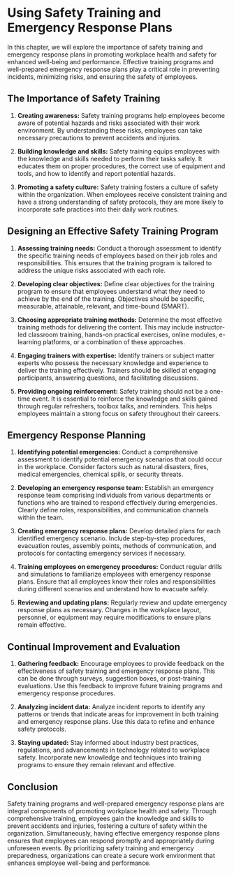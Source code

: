 # Using Safety Training and Emergency Response Plans

In this chapter, we will explore the importance of safety training and emergency response plans in promoting workplace health and safety for enhanced well-being and performance. Effective training programs and well-prepared emergency response plans play a critical role in preventing incidents, minimizing risks, and ensuring the safety of employees.

## The Importance of Safety Training

1. **Creating awareness:** Safety training programs help employees become aware of potential hazards and risks associated with their work environment. By understanding these risks, employees can take necessary precautions to prevent accidents and injuries.
    
2. **Building knowledge and skills:** Safety training equips employees with the knowledge and skills needed to perform their tasks safely. It educates them on proper procedures, the correct use of equipment and tools, and how to identify and report potential hazards.
    
3. **Promoting a safety culture:** Safety training fosters a culture of safety within the organization. When employees receive consistent training and have a strong understanding of safety protocols, they are more likely to incorporate safe practices into their daily work routines.
    

## Designing an Effective Safety Training Program

1. **Assessing training needs:** Conduct a thorough assessment to identify the specific training needs of employees based on their job roles and responsibilities. This ensures that the training program is tailored to address the unique risks associated with each role.
    
2. **Developing clear objectives:** Define clear objectives for the training program to ensure that employees understand what they need to achieve by the end of the training. Objectives should be specific, measurable, attainable, relevant, and time-bound (SMART).
    
3. **Choosing appropriate training methods:** Determine the most effective training methods for delivering the content. This may include instructor-led classroom training, hands-on practical exercises, online modules, e-learning platforms, or a combination of these approaches.
    
4. **Engaging trainers with expertise:** Identify trainers or subject matter experts who possess the necessary knowledge and experience to deliver the training effectively. Trainers should be skilled at engaging participants, answering questions, and facilitating discussions.
    
5. **Providing ongoing reinforcement:** Safety training should not be a one-time event. It is essential to reinforce the knowledge and skills gained through regular refreshers, toolbox talks, and reminders. This helps employees maintain a strong focus on safety throughout their careers.
    

## Emergency Response Planning

1. **Identifying potential emergencies:** Conduct a comprehensive assessment to identify potential emergency scenarios that could occur in the workplace. Consider factors such as natural disasters, fires, medical emergencies, chemical spills, or security threats.
    
2. **Developing an emergency response team:** Establish an emergency response team comprising individuals from various departments or functions who are trained to respond effectively during emergencies. Clearly define roles, responsibilities, and communication channels within the team.
    
3. **Creating emergency response plans:** Develop detailed plans for each identified emergency scenario. Include step-by-step procedures, evacuation routes, assembly points, methods of communication, and protocols for contacting emergency services if necessary.
    
4. **Training employees on emergency procedures:** Conduct regular drills and simulations to familiarize employees with emergency response plans. Ensure that all employees know their roles and responsibilities during different scenarios and understand how to evacuate safely.
    
5. **Reviewing and updating plans:** Regularly review and update emergency response plans as necessary. Changes in the workplace layout, personnel, or equipment may require modifications to ensure plans remain effective.
    

## Continual Improvement and Evaluation

1. **Gathering feedback:** Encourage employees to provide feedback on the effectiveness of safety training and emergency response plans. This can be done through surveys, suggestion boxes, or post-training evaluations. Use this feedback to improve future training programs and emergency response procedures.
    
2. **Analyzing incident data:** Analyze incident reports to identify any patterns or trends that indicate areas for improvement in both training and emergency response plans. Use this data to refine and enhance safety protocols.
    
3. **Staying updated:** Stay informed about industry best practices, regulations, and advancements in technology related to workplace safety. Incorporate new knowledge and techniques into training programs to ensure they remain relevant and effective.
    

## Conclusion

Safety training programs and well-prepared emergency response plans are integral components of promoting workplace health and safety. Through comprehensive training, employees gain the knowledge and skills to prevent accidents and injuries, fostering a culture of safety within the organization. Simultaneously, having effective emergency response plans ensures that employees can respond promptly and appropriately during unforeseen events. By prioritizing safety training and emergency preparedness, organizations can create a secure work environment that enhances employee well-being and performance.
